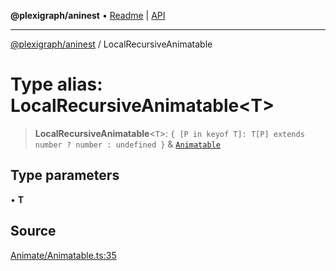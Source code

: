 **@plexigraph/aninest** • [Readme](../README.md) \| [API](../globals.md)

***

[@plexigraph/aninest](../README.md) / LocalRecursiveAnimatable

# Type alias: LocalRecursiveAnimatable\<T\>

> **LocalRecursiveAnimatable**\<`T`\>: `{ [P in keyof T]: T[P] extends number ? number : undefined }` & [`Animatable`](Animatable.md)

## Type parameters

• **T**

## Source

[Animate/Animatable.ts:35](https://github.com/plexigraph/aninest/blob/b607a0c/src/Animate/Animatable.ts#L35)
